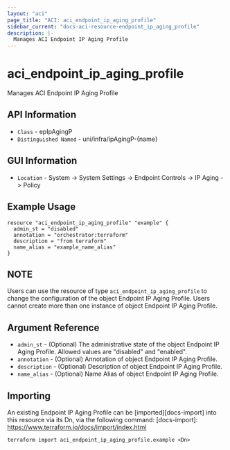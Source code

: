 ```yaml
---
layout: "aci"
page_title: "ACI: aci_endpoint_ip_aging_profile"
sidebar_current: "docs-aci-resource-endpoint_ip_aging_profile"
description: |-
  Manages ACI Endpoint IP Aging Profile
---
```


# aci_endpoint_ip_aging_profile #
Manages ACI Endpoint IP Aging Profile

## API Information ##
* `Class` - epIpAgingP
* `Distinguished Named` - uni/infra/ipAgingP-{name}

## GUI Information ##
* `Location` - System -> System Settings -> Endpoint Controls -> IP Aging -> Policy


## Example Usage ##

```hcl
resource "aci_endpoint_ip_aging_profile" "example" {
  admin_st = "disabled"
  annotation = "orchestrator:terraform"
  description = "from terraform"
  name_alias = "example_name_alias"
}
```

## NOTE ##
Users can use the resource of type `aci_endpoint_ip_aging_profile` to change the configuration of the object Endpoint IP Aging Profile. Users cannot create more than one instance of object Endpoint IP Aging Profile.

## Argument Reference ##
* `admin_st` - (Optional) The administrative state of the object Endpoint IP Aging Profile. Allowed values are "disabled" and "enabled".
* `annotation` - (Optional) Annotation of object Endpoint IP Aging Profile.
* `description` - (Optional) Description of object Endpoint IP Aging Profile.
* `name_alias` - (Optional) Name Alias of object Endpoint IP Aging Profile.

## Importing ##
An existing Endpoint IP Aging Profile can be [imported][docs-import] into this resource via its Dn, via the following command:
[docs-import]: https://www.terraform.io/docs/import/index.html


```
terraform import aci_endpoint_ip_aging_profile.example <Dn>
```

